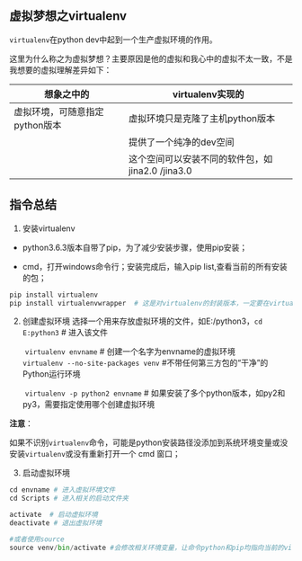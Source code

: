 ## 虚拟梦想之virtualenv

`virtualenv`在python dev中起到一个生产虚拟环境的作用。

​	这里为什么称之为虚拟梦想？主要原因是他的虚拟和我心中的虚拟不太一致，不是我想要的虚拟理解差异如下：

| 想象之中的                     | virtualenv实现的                                 |
| ------------------------------ | ------------------------------------------------ |
| 虚拟环境，可随意指定python版本 | 虚拟环境只是克隆了主机python版本                 |
|                                | 提供了一个纯净的dev空间                          |
|                                | 这个空间可以安装不同的软件包，如jina2.0 /jina3.0 |



## 指令总结

1. 安装virtualenv


- python3.6.3版本自带了pip，为了减少安装步骤，使用pip安装；

- cmd，打开windows命令行；安装完成后，输入pip list,查看当前的所有安装的包；

```python
pip install virtualenv
pip install virtualenvwrapper  # 这是对virtualenv的封装版本，一定要在virtualenv后安装 
```
2. 创建虚拟环境
   选择一个用来存放虚拟环境的文件，如E:/python3，`cd E:python3`  # 进入该文件<br>

   ​	`virtualenv envname`   # 创建一个名字为envname的虚拟环境<br>
   ​	`virtualenv --no-site-packages venv` #不带任何第三方包的“干净”的Python运行环境<br>

   ​	`virtualenv -p python2 envname`  # 如果安装了多个python版本，如py2和py3，需要指定使用哪个创建虚拟环境<br>

**注意**：

​	如果不识别`virtualenv`命令，可能是python安装路径没添加到系统环境变量或没安装`virtualenv`或没有重新打开一个 cmd 窗口；

3. 启动虚拟环境
```python
cd envname # 进入虚拟环境文件
cd Scripts # 进入相关的启动文件夹

activate  # 启动虚拟环境
deactivate # 退出虚拟环境

#或者使用source 
source venv/bin/activate #会修改相关环境变量，让命令python和pip均指向当前的virtualenv环境
```